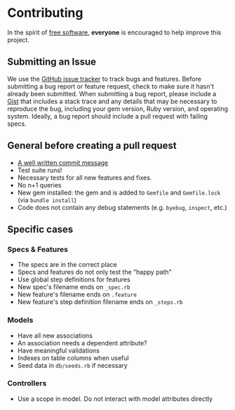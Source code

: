 # Contributing
In the spirit of [free software][free-sw], **everyone** is encouraged to help improve this project.

[free-sw]: http://www.fsf.org/licensing/essays/free-sw.html

[issues]: https://github.com/vizzuality/fti_api/issues

## Submitting an Issue
We use the [GitHub issue tracker][issues] to track bugs and features. Before
submitting a bug report or feature request, check to make sure it hasn't
already been submitted. When submitting a bug report, please include a [Gist][gist]
that includes a stack trace and any details that may be necessary to reproduce
the bug, including your gem version, Ruby version, and operating system.
Ideally, a bug report should include a pull request with failing specs.

[gist]: https://gist.github.com/

## General before creating a pull request

- [A well written commit message](http://karma-runner.github.io/0.8/dev/git-commit-msg.html)
- Test suite runs!
- Necessary tests for all new features and fixes.
- No n+1 queries
- New gem installed: the gem and is added to `Gemfile` and `Gemfile.lock` (via `bundle install`)
- Code does not contain any debug statements (e.g. `byebug`, `inspect`, etc.)

## Specific cases

### Specs & Features

- The specs are in the correct place
- Specs and features do not only test the "happy path"
- Use global step definitions for features
- New spec's filename ends on `_spec.rb`
- New feature's filename ends on `.feature`
- New feature's step definition filename ends on `_steps.rb`

### Models

- Have all new associations
- An association needs a dependent attribute?
- Have meaningful validations
- Indexes on table columns when useful
- Seed data in `db/seeds.rb` if necessary

### Controllers

- Use a scope in model. Do not interact with model attributes directly
